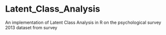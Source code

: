 # Latent_Class_Analysis
An implementation of Latent Class Analysis in R on the psychological survey 2013 dataset  from survey
